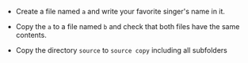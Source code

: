 - Create a file named `a` and write your favorite singer's name in it.

- Copy the `a` to a file named `b` and check that both files have the same
  contents.

- Copy the directory `source` to `source copy` including all subfolders

